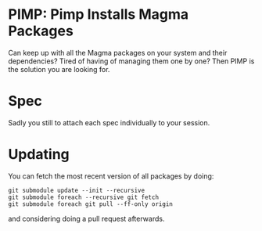 # PIMP: Pimp Installs Magma Packages

Can keep up with all the Magma packages on your system and their dependencies?
Tired of having of managing them one by one?
Then PIMP is the solution you are looking for.

# Spec

Sadly you still to attach each spec individually to your session.


# Updating

You can fetch the most recent version of all packages by doing:
```
git submodule update --init --recursive
git submodule foreach --recursive git fetch
git submodule foreach git pull --ff-only origin
```
and considering doing a pull request afterwards.
